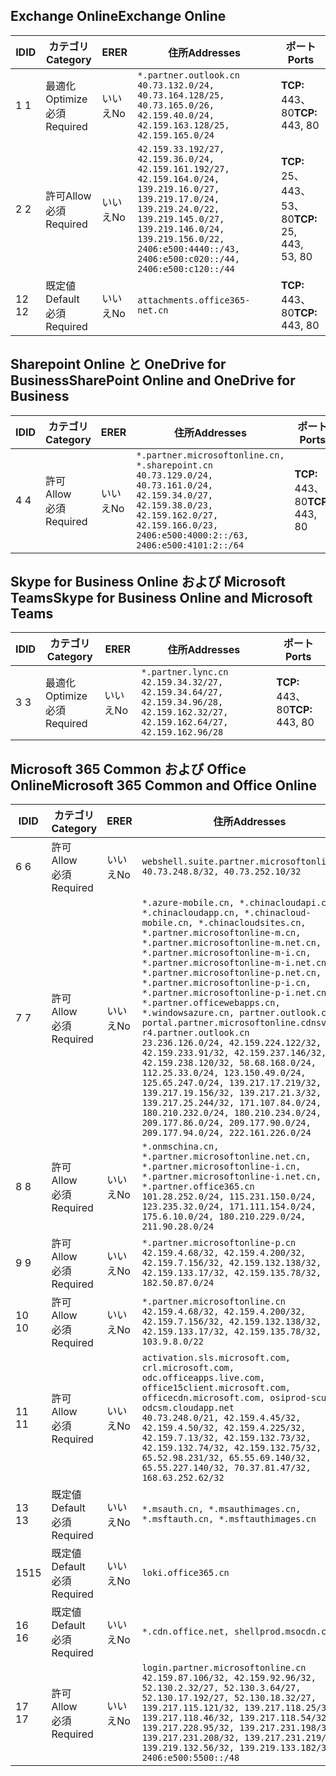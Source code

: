 <!--THIS FILE IS AUTOMATICALLY GENERATED. MANUAL CHANGES WILL BE OVERWRITTEN.-->
<!--Please contact the Office 365 Endpoints team with any questions.-->
<!--China endpoints version 2021032900-->
<!--File generated 2021-06-28 14:03:15.8423-->

## <a name="exchange-online"></a><span data-ttu-id="ccc3a-101">Exchange Online</span><span class="sxs-lookup"><span data-stu-id="ccc3a-101">Exchange Online</span></span>

<span data-ttu-id="ccc3a-102">ID</span><span class="sxs-lookup"><span data-stu-id="ccc3a-102">ID</span></span> | <span data-ttu-id="ccc3a-103">カテゴリ</span><span class="sxs-lookup"><span data-stu-id="ccc3a-103">Category</span></span> | <span data-ttu-id="ccc3a-104">ER</span><span class="sxs-lookup"><span data-stu-id="ccc3a-104">ER</span></span> | <span data-ttu-id="ccc3a-105">住所</span><span class="sxs-lookup"><span data-stu-id="ccc3a-105">Addresses</span></span> | <span data-ttu-id="ccc3a-106">ポート</span><span class="sxs-lookup"><span data-stu-id="ccc3a-106">Ports</span></span>
-- | -------------------- | -- | ---------------------------------------------------------------------------------------------------------------------------------------------------------------------------------------------------------------------------------------------- | ------------------------
<span data-ttu-id="ccc3a-107">1 </span><span class="sxs-lookup"><span data-stu-id="ccc3a-107">1</span></span> | <span data-ttu-id="ccc3a-108">最適化</span><span class="sxs-lookup"><span data-stu-id="ccc3a-108">Optimize</span></span><BR><span data-ttu-id="ccc3a-109">必須</span><span class="sxs-lookup"><span data-stu-id="ccc3a-109">Required</span></span> | <span data-ttu-id="ccc3a-110">いいえ</span><span class="sxs-lookup"><span data-stu-id="ccc3a-110">No</span></span> | `*.partner.outlook.cn`<BR>`40.73.132.0/24, 40.73.164.128/25, 40.73.165.0/26, 42.159.40.0/24, 42.159.163.128/25, 42.159.165.0/24` | <span data-ttu-id="ccc3a-111">**TCP:** 443、80</span><span class="sxs-lookup"><span data-stu-id="ccc3a-111">**TCP:** 443, 80</span></span>
<span data-ttu-id="ccc3a-112">2 </span><span class="sxs-lookup"><span data-stu-id="ccc3a-112">2</span></span> | <span data-ttu-id="ccc3a-113">許可</span><span class="sxs-lookup"><span data-stu-id="ccc3a-113">Allow</span></span><BR><span data-ttu-id="ccc3a-114">必須</span><span class="sxs-lookup"><span data-stu-id="ccc3a-114">Required</span></span> | <span data-ttu-id="ccc3a-115">いいえ</span><span class="sxs-lookup"><span data-stu-id="ccc3a-115">No</span></span> | `42.159.33.192/27, 42.159.36.0/24, 42.159.161.192/27, 42.159.164.0/24, 139.219.16.0/27, 139.219.17.0/24, 139.219.24.0/22, 139.219.145.0/27, 139.219.146.0/24, 139.219.156.0/22, 2406:e500:4440::/43, 2406:e500:c020::/44, 2406:e500:c120::/44` | <span data-ttu-id="ccc3a-116">**TCP:** 25、443、53、80</span><span class="sxs-lookup"><span data-stu-id="ccc3a-116">**TCP:** 25, 443, 53, 80</span></span>
<span data-ttu-id="ccc3a-117">12 </span><span class="sxs-lookup"><span data-stu-id="ccc3a-117">12</span></span> | <span data-ttu-id="ccc3a-118">既定値</span><span class="sxs-lookup"><span data-stu-id="ccc3a-118">Default</span></span><BR><span data-ttu-id="ccc3a-119">必須</span><span class="sxs-lookup"><span data-stu-id="ccc3a-119">Required</span></span> | <span data-ttu-id="ccc3a-120">いいえ</span><span class="sxs-lookup"><span data-stu-id="ccc3a-120">No</span></span> | `attachments.office365-net.cn` | <span data-ttu-id="ccc3a-121">**TCP:** 443、80</span><span class="sxs-lookup"><span data-stu-id="ccc3a-121">**TCP:** 443, 80</span></span>

## <a name="sharepoint-online-and-onedrive-for-business"></a><span data-ttu-id="ccc3a-122">Sharepoint Online と OneDrive for Business</span><span class="sxs-lookup"><span data-stu-id="ccc3a-122">SharePoint Online and OneDrive for Business</span></span>

<span data-ttu-id="ccc3a-123">ID</span><span class="sxs-lookup"><span data-stu-id="ccc3a-123">ID</span></span> | <span data-ttu-id="ccc3a-124">カテゴリ</span><span class="sxs-lookup"><span data-stu-id="ccc3a-124">Category</span></span> | <span data-ttu-id="ccc3a-125">ER</span><span class="sxs-lookup"><span data-stu-id="ccc3a-125">ER</span></span> | <span data-ttu-id="ccc3a-126">住所</span><span class="sxs-lookup"><span data-stu-id="ccc3a-126">Addresses</span></span> | <span data-ttu-id="ccc3a-127">ポート</span><span class="sxs-lookup"><span data-stu-id="ccc3a-127">Ports</span></span>
-- | ----------------- | -- | --------------------------------------------------------------------------------------------------------------------------------------------------------------------------------------------------- | ----------------
<span data-ttu-id="ccc3a-128">4 </span><span class="sxs-lookup"><span data-stu-id="ccc3a-128">4</span></span> | <span data-ttu-id="ccc3a-129">許可</span><span class="sxs-lookup"><span data-stu-id="ccc3a-129">Allow</span></span><BR><span data-ttu-id="ccc3a-130">必須</span><span class="sxs-lookup"><span data-stu-id="ccc3a-130">Required</span></span> | <span data-ttu-id="ccc3a-131">いいえ</span><span class="sxs-lookup"><span data-stu-id="ccc3a-131">No</span></span> | `*.partner.microsoftonline.cn, *.sharepoint.cn`<BR>`40.73.129.0/24, 40.73.161.0/24, 42.159.34.0/27, 42.159.38.0/23, 42.159.162.0/27, 42.159.166.0/23, 2406:e500:4000:2::/63, 2406:e500:4101:2::/64` | <span data-ttu-id="ccc3a-132">**TCP:** 443、80</span><span class="sxs-lookup"><span data-stu-id="ccc3a-132">**TCP:** 443, 80</span></span>

## <a name="skype-for-business-online-and-microsoft-teams"></a><span data-ttu-id="ccc3a-133">Skype for Business Online および Microsoft Teams</span><span class="sxs-lookup"><span data-stu-id="ccc3a-133">Skype for Business Online and Microsoft Teams</span></span>

<span data-ttu-id="ccc3a-134">ID</span><span class="sxs-lookup"><span data-stu-id="ccc3a-134">ID</span></span> | <span data-ttu-id="ccc3a-135">カテゴリ</span><span class="sxs-lookup"><span data-stu-id="ccc3a-135">Category</span></span> | <span data-ttu-id="ccc3a-136">ER</span><span class="sxs-lookup"><span data-stu-id="ccc3a-136">ER</span></span> | <span data-ttu-id="ccc3a-137">住所</span><span class="sxs-lookup"><span data-stu-id="ccc3a-137">Addresses</span></span> | <span data-ttu-id="ccc3a-138">ポート</span><span class="sxs-lookup"><span data-stu-id="ccc3a-138">Ports</span></span>
-- | -------------------- | -- | -------------------------------------------------------------------------------------------------------------------------------- | ----------------
<span data-ttu-id="ccc3a-139">3 </span><span class="sxs-lookup"><span data-stu-id="ccc3a-139">3</span></span> | <span data-ttu-id="ccc3a-140">最適化</span><span class="sxs-lookup"><span data-stu-id="ccc3a-140">Optimize</span></span><BR><span data-ttu-id="ccc3a-141">必須</span><span class="sxs-lookup"><span data-stu-id="ccc3a-141">Required</span></span> | <span data-ttu-id="ccc3a-142">いいえ</span><span class="sxs-lookup"><span data-stu-id="ccc3a-142">No</span></span> | `*.partner.lync.cn`<BR>`42.159.34.32/27, 42.159.34.64/27, 42.159.34.96/28, 42.159.162.32/27, 42.159.162.64/27, 42.159.162.96/28` | <span data-ttu-id="ccc3a-143">**TCP:** 443、80</span><span class="sxs-lookup"><span data-stu-id="ccc3a-143">**TCP:** 443, 80</span></span>

## <a name="microsoft-365-common-and-office-online"></a><span data-ttu-id="ccc3a-144">Microsoft 365 Common および Office Online</span><span class="sxs-lookup"><span data-stu-id="ccc3a-144">Microsoft 365 Common and Office Online</span></span>

<span data-ttu-id="ccc3a-145">ID</span><span class="sxs-lookup"><span data-stu-id="ccc3a-145">ID</span></span> | <span data-ttu-id="ccc3a-146">カテゴリ</span><span class="sxs-lookup"><span data-stu-id="ccc3a-146">Category</span></span> | <span data-ttu-id="ccc3a-147">ER</span><span class="sxs-lookup"><span data-stu-id="ccc3a-147">ER</span></span> | <span data-ttu-id="ccc3a-148">住所</span><span class="sxs-lookup"><span data-stu-id="ccc3a-148">Addresses</span></span> | <span data-ttu-id="ccc3a-149">ポート</span><span class="sxs-lookup"><span data-stu-id="ccc3a-149">Ports</span></span>
-- | ------------------- | -- | ---------------------------------------------------------------------------------------------------------------------------------------------------------------------------------------------------------------------------------------------------------------------------------------------------------------------------------------------------------------------------------------------------------------------------------------------------------------------------------------------------------------------------------------------------------------------------------------------------------------------------------------------------------------------------------------------------------------------------------------------------------------------------------------------------------------------------------------------------------------------------- | ----------------
<span data-ttu-id="ccc3a-150">6 </span><span class="sxs-lookup"><span data-stu-id="ccc3a-150">6</span></span> | <span data-ttu-id="ccc3a-151">許可</span><span class="sxs-lookup"><span data-stu-id="ccc3a-151">Allow</span></span><BR><span data-ttu-id="ccc3a-152">必須</span><span class="sxs-lookup"><span data-stu-id="ccc3a-152">Required</span></span> | <span data-ttu-id="ccc3a-153">いいえ</span><span class="sxs-lookup"><span data-stu-id="ccc3a-153">No</span></span> | `webshell.suite.partner.microsoftonline.cn`<BR>`40.73.248.8/32, 40.73.252.10/32` | <span data-ttu-id="ccc3a-154">**TCP:** 443、80</span><span class="sxs-lookup"><span data-stu-id="ccc3a-154">**TCP:** 443, 80</span></span>
<span data-ttu-id="ccc3a-155">7 </span><span class="sxs-lookup"><span data-stu-id="ccc3a-155">7</span></span> | <span data-ttu-id="ccc3a-156">許可</span><span class="sxs-lookup"><span data-stu-id="ccc3a-156">Allow</span></span><BR><span data-ttu-id="ccc3a-157">必須</span><span class="sxs-lookup"><span data-stu-id="ccc3a-157">Required</span></span> | <span data-ttu-id="ccc3a-158">いいえ</span><span class="sxs-lookup"><span data-stu-id="ccc3a-158">No</span></span> | `*.azure-mobile.cn, *.chinacloudapi.cn, *.chinacloudapp.cn, *.chinacloud-mobile.cn, *.chinacloudsites.cn, *.partner.microsoftonline-m.cn, *.partner.microsoftonline-m.net.cn, *.partner.microsoftonline-m-i.cn, *.partner.microsoftonline-m-i.net.cn, *.partner.microsoftonline-p.net.cn, *.partner.microsoftonline-p-i.cn, *.partner.microsoftonline-p-i.net.cn, *.partner.officewebapps.cn, *.windowsazure.cn, partner.outlook.cn, portal.partner.microsoftonline.cdnsvc.com, r4.partner.outlook.cn`<BR>`23.236.126.0/24, 42.159.224.122/32, 42.159.233.91/32, 42.159.237.146/32, 42.159.238.120/32, 58.68.168.0/24, 112.25.33.0/24, 123.150.49.0/24, 125.65.247.0/24, 139.217.17.219/32, 139.217.19.156/32, 139.217.21.3/32, 139.217.25.244/32, 171.107.84.0/24, 180.210.232.0/24, 180.210.234.0/24, 209.177.86.0/24, 209.177.90.0/24, 209.177.94.0/24, 222.161.226.0/24` | <span data-ttu-id="ccc3a-159">**TCP:** 443、80</span><span class="sxs-lookup"><span data-stu-id="ccc3a-159">**TCP:** 443, 80</span></span>
<span data-ttu-id="ccc3a-160">8 </span><span class="sxs-lookup"><span data-stu-id="ccc3a-160">8</span></span> | <span data-ttu-id="ccc3a-161">許可</span><span class="sxs-lookup"><span data-stu-id="ccc3a-161">Allow</span></span><BR><span data-ttu-id="ccc3a-162">必須</span><span class="sxs-lookup"><span data-stu-id="ccc3a-162">Required</span></span> | <span data-ttu-id="ccc3a-163">いいえ</span><span class="sxs-lookup"><span data-stu-id="ccc3a-163">No</span></span> | `*.onmschina.cn, *.partner.microsoftonline.net.cn, *.partner.microsoftonline-i.cn, *.partner.microsoftonline-i.net.cn, *.partner.office365.cn`<BR>`101.28.252.0/24, 115.231.150.0/24, 123.235.32.0/24, 171.111.154.0/24, 175.6.10.0/24, 180.210.229.0/24, 211.90.28.0/24` | <span data-ttu-id="ccc3a-164">**TCP:** 443、80</span><span class="sxs-lookup"><span data-stu-id="ccc3a-164">**TCP:** 443, 80</span></span>
<span data-ttu-id="ccc3a-165">9 </span><span class="sxs-lookup"><span data-stu-id="ccc3a-165">9</span></span> | <span data-ttu-id="ccc3a-166">許可</span><span class="sxs-lookup"><span data-stu-id="ccc3a-166">Allow</span></span><BR><span data-ttu-id="ccc3a-167">必須</span><span class="sxs-lookup"><span data-stu-id="ccc3a-167">Required</span></span> | <span data-ttu-id="ccc3a-168">いいえ</span><span class="sxs-lookup"><span data-stu-id="ccc3a-168">No</span></span> | `*.partner.microsoftonline-p.cn`<BR>`42.159.4.68/32, 42.159.4.200/32, 42.159.7.156/32, 42.159.132.138/32, 42.159.133.17/32, 42.159.135.78/32, 182.50.87.0/24` | <span data-ttu-id="ccc3a-169">**TCP:** 443、80</span><span class="sxs-lookup"><span data-stu-id="ccc3a-169">**TCP:** 443, 80</span></span>
<span data-ttu-id="ccc3a-170">10 </span><span class="sxs-lookup"><span data-stu-id="ccc3a-170">10</span></span> | <span data-ttu-id="ccc3a-171">許可</span><span class="sxs-lookup"><span data-stu-id="ccc3a-171">Allow</span></span><BR><span data-ttu-id="ccc3a-172">必須</span><span class="sxs-lookup"><span data-stu-id="ccc3a-172">Required</span></span> | <span data-ttu-id="ccc3a-173">いいえ</span><span class="sxs-lookup"><span data-stu-id="ccc3a-173">No</span></span> | `*.partner.microsoftonline.cn`<BR>`42.159.4.68/32, 42.159.4.200/32, 42.159.7.156/32, 42.159.132.138/32, 42.159.133.17/32, 42.159.135.78/32, 103.9.8.0/22` | <span data-ttu-id="ccc3a-174">**TCP:** 443、80</span><span class="sxs-lookup"><span data-stu-id="ccc3a-174">**TCP:** 443, 80</span></span>
<span data-ttu-id="ccc3a-175">11 </span><span class="sxs-lookup"><span data-stu-id="ccc3a-175">11</span></span> | <span data-ttu-id="ccc3a-176">許可</span><span class="sxs-lookup"><span data-stu-id="ccc3a-176">Allow</span></span><BR><span data-ttu-id="ccc3a-177">必須</span><span class="sxs-lookup"><span data-stu-id="ccc3a-177">Required</span></span> | <span data-ttu-id="ccc3a-178">いいえ</span><span class="sxs-lookup"><span data-stu-id="ccc3a-178">No</span></span> | `activation.sls.microsoft.com, crl.microsoft.com, odc.officeapps.live.com, office15client.microsoft.com, officecdn.microsoft.com, osiprod-scus01-odcsm.cloudapp.net`<BR>`40.73.248.0/21, 42.159.4.45/32, 42.159.4.50/32, 42.159.4.225/32, 42.159.7.13/32, 42.159.132.73/32, 42.159.132.74/32, 42.159.132.75/32, 65.52.98.231/32, 65.55.69.140/32, 65.55.227.140/32, 70.37.81.47/32, 168.63.252.62/32` | <span data-ttu-id="ccc3a-179">**TCP:** 443、80</span><span class="sxs-lookup"><span data-stu-id="ccc3a-179">**TCP:** 443, 80</span></span>
<span data-ttu-id="ccc3a-180">13 </span><span class="sxs-lookup"><span data-stu-id="ccc3a-180">13</span></span> | <span data-ttu-id="ccc3a-181">既定値</span><span class="sxs-lookup"><span data-stu-id="ccc3a-181">Default</span></span><BR><span data-ttu-id="ccc3a-182">必須</span><span class="sxs-lookup"><span data-stu-id="ccc3a-182">Required</span></span> | <span data-ttu-id="ccc3a-183">いいえ</span><span class="sxs-lookup"><span data-stu-id="ccc3a-183">No</span></span> | `*.msauth.cn, *.msauthimages.cn, *.msftauth.cn, *.msftauthimages.cn` | <span data-ttu-id="ccc3a-184">**TCP:** 443、80</span><span class="sxs-lookup"><span data-stu-id="ccc3a-184">**TCP:** 443, 80</span></span>
<span data-ttu-id="ccc3a-185">15</span><span class="sxs-lookup"><span data-stu-id="ccc3a-185">15</span></span> | <span data-ttu-id="ccc3a-186">既定値</span><span class="sxs-lookup"><span data-stu-id="ccc3a-186">Default</span></span><BR><span data-ttu-id="ccc3a-187">必須</span><span class="sxs-lookup"><span data-stu-id="ccc3a-187">Required</span></span> | <span data-ttu-id="ccc3a-188">いいえ</span><span class="sxs-lookup"><span data-stu-id="ccc3a-188">No</span></span> | `loki.office365.cn` | <span data-ttu-id="ccc3a-189">**TCP:** 443</span><span class="sxs-lookup"><span data-stu-id="ccc3a-189">**TCP:** 443</span></span>
<span data-ttu-id="ccc3a-190">16 </span><span class="sxs-lookup"><span data-stu-id="ccc3a-190">16</span></span> | <span data-ttu-id="ccc3a-191">既定値</span><span class="sxs-lookup"><span data-stu-id="ccc3a-191">Default</span></span><BR><span data-ttu-id="ccc3a-192">必須</span><span class="sxs-lookup"><span data-stu-id="ccc3a-192">Required</span></span> | <span data-ttu-id="ccc3a-193">いいえ</span><span class="sxs-lookup"><span data-stu-id="ccc3a-193">No</span></span> | `*.cdn.office.net, shellprod.msocdn.com` | <span data-ttu-id="ccc3a-194">**TCP:** 443</span><span class="sxs-lookup"><span data-stu-id="ccc3a-194">**TCP:** 443</span></span>
<span data-ttu-id="ccc3a-195">17 </span><span class="sxs-lookup"><span data-stu-id="ccc3a-195">17</span></span> | <span data-ttu-id="ccc3a-196">許可</span><span class="sxs-lookup"><span data-stu-id="ccc3a-196">Allow</span></span><BR><span data-ttu-id="ccc3a-197">必須</span><span class="sxs-lookup"><span data-stu-id="ccc3a-197">Required</span></span> | <span data-ttu-id="ccc3a-198">いいえ</span><span class="sxs-lookup"><span data-stu-id="ccc3a-198">No</span></span> | `login.partner.microsoftonline.cn`<BR>`42.159.87.106/32, 42.159.92.96/32, 52.130.2.32/27, 52.130.3.64/27, 52.130.17.192/27, 52.130.18.32/27, 139.217.115.121/32, 139.217.118.25/32, 139.217.118.46/32, 139.217.118.54/32, 139.217.228.95/32, 139.217.231.198/32, 139.217.231.208/32, 139.217.231.219/32, 139.219.132.56/32, 139.219.133.182/32, 2406:e500:5500::/48` | <span data-ttu-id="ccc3a-199">**TCP:** 443、80</span><span class="sxs-lookup"><span data-stu-id="ccc3a-199">**TCP:** 443, 80</span></span>
